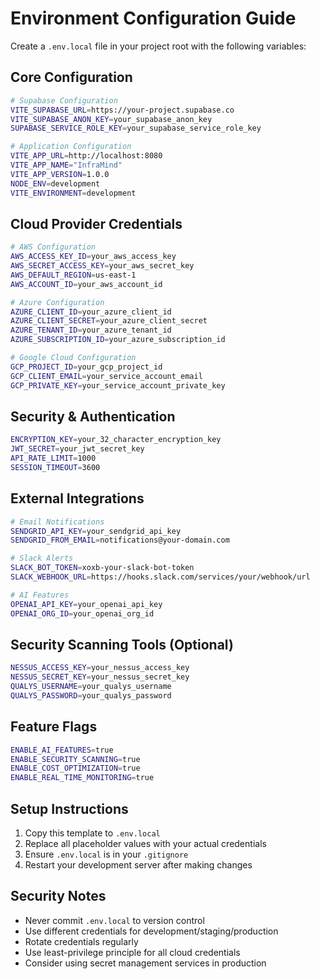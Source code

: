 # Environment Configuration Guide

Create a `.env.local` file in your project root with the following variables:

## Core Configuration
```bash
# Supabase Configuration
VITE_SUPABASE_URL=https://your-project.supabase.co
VITE_SUPABASE_ANON_KEY=your_supabase_anon_key
SUPABASE_SERVICE_ROLE_KEY=your_supabase_service_role_key

# Application Configuration
VITE_APP_URL=http://localhost:8080
VITE_APP_NAME="InfraMind"
VITE_APP_VERSION=1.0.0
NODE_ENV=development
VITE_ENVIRONMENT=development
```

## Cloud Provider Credentials
```bash
# AWS Configuration
AWS_ACCESS_KEY_ID=your_aws_access_key
AWS_SECRET_ACCESS_KEY=your_aws_secret_key
AWS_DEFAULT_REGION=us-east-1
AWS_ACCOUNT_ID=your_aws_account_id

# Azure Configuration
AZURE_CLIENT_ID=your_azure_client_id
AZURE_CLIENT_SECRET=your_azure_client_secret
AZURE_TENANT_ID=your_azure_tenant_id
AZURE_SUBSCRIPTION_ID=your_azure_subscription_id

# Google Cloud Configuration
GCP_PROJECT_ID=your_gcp_project_id
GCP_CLIENT_EMAIL=your_service_account_email
GCP_PRIVATE_KEY=your_service_account_private_key
```

## Security & Authentication
```bash
ENCRYPTION_KEY=your_32_character_encryption_key
JWT_SECRET=your_jwt_secret_key
API_RATE_LIMIT=1000
SESSION_TIMEOUT=3600
```

## External Integrations
```bash
# Email Notifications
SENDGRID_API_KEY=your_sendgrid_api_key
SENDGRID_FROM_EMAIL=notifications@your-domain.com

# Slack Alerts
SLACK_BOT_TOKEN=xoxb-your-slack-bot-token
SLACK_WEBHOOK_URL=https://hooks.slack.com/services/your/webhook/url

# AI Features
OPENAI_API_KEY=your_openai_api_key
OPENAI_ORG_ID=your_openai_org_id
```

## Security Scanning Tools (Optional)
```bash
NESSUS_ACCESS_KEY=your_nessus_access_key
NESSUS_SECRET_KEY=your_nessus_secret_key
QUALYS_USERNAME=your_qualys_username
QUALYS_PASSWORD=your_qualys_password
```

## Feature Flags
```bash
ENABLE_AI_FEATURES=true
ENABLE_SECURITY_SCANNING=true
ENABLE_COST_OPTIMIZATION=true
ENABLE_REAL_TIME_MONITORING=true
```

## Setup Instructions

1. Copy this template to `.env.local`
2. Replace all placeholder values with your actual credentials
3. Ensure `.env.local` is in your `.gitignore`
4. Restart your development server after making changes

## Security Notes

- Never commit `.env.local` to version control
- Use different credentials for development/staging/production
- Rotate credentials regularly
- Use least-privilege principle for all cloud credentials
- Consider using secret management services in production 